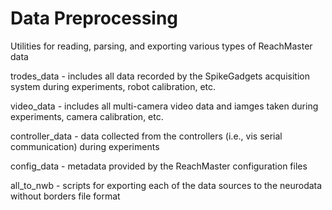 # Data Preprocessing
Utilities for reading, parsing, and exporting various types of ReachMaster data

trodes_data - includes all data recorded by the SpikeGadgets acquisition system during experiments, robot calibration, etc.

video_data - includes all multi-camera video data and iamges taken during experiments, camera calibration, etc.

controller_data - data collected from the controllers (i.e., vis serial communication) during experiments

config_data - metadata provided by the ReachMaster configuration files

all_to_nwb - scripts for exporting each of the data sources to the neurodata without borders file format


